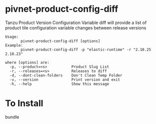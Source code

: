 # pivnet-product-config-diff

Tanzu Product Version Configuration Variable diff will provide a list of product tile configuration variable changes
between release versions

```
Usage:
       pivnet-product-config-diff [options]
Example:
       pivnet-product-config-diff -p "elastic-runtime" -r "2.10.25 2.10.23"

where [options] are:
  -p, --product=<s>           Product Slug List
  -r, --releases=<s>          Releases to diff
  -d, --dont-clean-folders    Don't Clean Temp Folder
  -v, --version               Print version and exit
  -h, --help                  Show this message
```

# To Install
bundle

